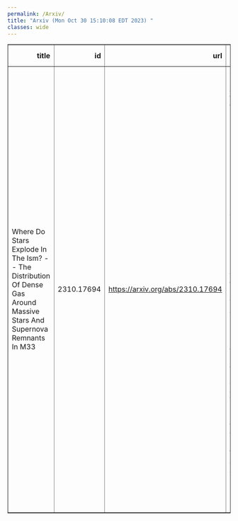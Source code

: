```yaml
---
permalink: /Arxiv/
title: "Arxiv (Mon Oct 30 15:10:08 EDT 2023) "
classes: wide
---
```

<table border="1" class="dataframe">
  <thead>
    <tr style="text-align: right;">
      <th>title</th>
      <th>id</th>
      <th>url</th>
      <th>authors</th>
      <th>Local Authors</th>
    </tr>
  </thead>
  <tbody>
    <tr>
      <td>Where Do Stars Explode In The Ism? -- The Distribution Of Dense Gas   Around Massive Stars And Supernova Remnants In M33</td>
      <td>2310.17694</td>
      <td><a href="https://arxiv.org/abs/2310.17694" target="_blank">https://arxiv.org/abs/2310.17694</a></td>
      <td>Sumit K. Sarbadhicary, Jordan Wagner, Eric W. Koch, Ness Mayker Chen, Adam K. Leroy, Natalia Lahén, Erik Rosolowsky, Kathryn F. Neugent, Chang-Goo Kim, Laura Chomiuk, Julianne J. Dalcanton, Laura A. Lopez, Nickolas M. Pingel, Remy Indebetouw, Thomas G. Williams, Elizabeth Tarantino, Jennifer Donovan Meyer, Evan D. Skillman, Adam Smercina, Amanda A. Kepley, Eric J. Murphy, Jay Strader, Tony Wong, Snežana Stanimirović, Vicente Villanueva, Fabian Walter, Juergen Ott, Jeremy Darling, Julia Roman-Duval, Claire E. Murray</td>
      <td>Adam Leroy, Laura Lopez, Ness Mayker Chen, Sumit Sarbadhicary</td>
    </tr>
  </tbody>
</table>